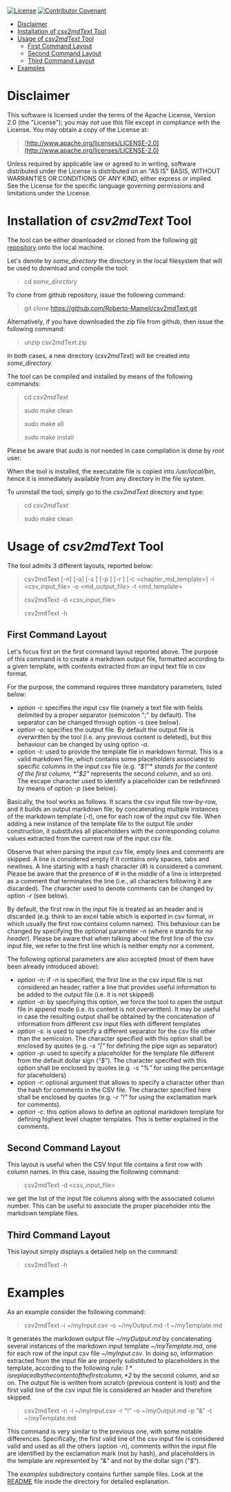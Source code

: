 [![License](https://img.shields.io/badge/License-Apache%202.0-blue.svg)](https://opensource.org/licenses/Apache-2.0)
[![Contributor Covenant](https://img.shields.io/badge/Contributor%20Covenant-2.1-4baaaa.svg)](code_of_conduct.md)

- [Disclaimer](#disclaimer)
- [Installation of *csv2mdText* Tool](#installation-of-csv2mdtext-tool)
- [Usage of *csv2mdText* Tool](#usage-of-csv2mdtext-tool)
  - [First Command Layout](#first-command-layout)
  - [Second Command Layout](#second-command-layout)
  - [Third Command Layout](#third-command-layout)
- [Examples](#examples)


# Disclaimer
This software is licensed under the terms of the Apache License, Version 2.0 (the "License"); you may not use this file except in compliance with the License. You may obtain a copy of the License at:

> [http://www.apache.org/licenses/LICENSE-2.0](http://www.apache.org/licenses/LICENSE-2.0)

Unless required by applicable law or agreed to in writing, software distributed under the License is distributed on an "AS IS" BASIS, WITHOUT WARRANTIES OR CONDITIONS OF ANY KIND, either express or implied. See the License for the specific language governing permissions and limitations under the License.

# Installation of *csv2mdText* Tool
The tool can be either downloaded or cloned from the following [git repository](https://github.com/Roberto-Mameli/csv2mdText) onto the local machine.

Let's denote by *some_directory* the directory in the local filesystem that will be used to download and compile the tool:

> cd *some_directory*

To clone from github repository, issue the following command:

> git clone https://github.com/Roberto-Mameli/csv2mdText.git

Alternatively, if you have downloaded the zip file from github, then issue the following command:

> unzip csv2mdText.zip

In both cases, a new directory (*csv2mdText*) will be created into *some_directory*.

The tool can be compiled and installed by means of the following commands:

> cd *csv2mdText*
> 
> sudo make clean
> 
> sudo make all
> 
> sudo make install


Please be aware that *sudo* is not needed in case compilation is done by *root* user.

When the tool is installed, the executable file is copied into */usr/local/bin*, hence it is immediately available from any directory in the file system.

To uninstall the tool, simply go to the *csv2mdText* directory and type:

> cd *csv2mdText*
> 
> sudo make clean


# Usage of *csv2mdText* Tool
The tool admits 3 different layouts, reported below:

> csv2mdText [-n] [-a] [-s <separator>] [-p <placeholder>] [-r <remark>] [-c <chapter_md_template>] -i <csv_input_file> -o <md_output_file> -t <md_template>
> 
> csv2mdText -d <csv_input_file>
> 
> csv2mdText -h

## First Command Layout
Let's focus first on the first command layout reported above. The purpose of this command is to create a markdown output file, formatted according to a given template, with contents extracted from an input text file in csv format.

For the purpose, the command requires three mandatory parameters, listed below:

- *option -i*: specifies the input csv file (namely a text file with fields delimited by a proper separator (semicolon ";" by default). The separator can be changed through option *-s* (see below).
- *option -o*: specifies the output file. By default the output file is overwritten by the tool (i.e. any previous content is deleted), but this behaviour can be changed by using option *-a*.
- *option -t*: used to provide the template file in markdown format. This is a valid markdown file, which contains some placeholders associated to specific columns in the input csv file (e.g. *"$1"* stands for the content of the first column, *"$2"* represents the second column, and so on). The escape character used to identify a placeholder can be redefinned by means of option *-p* (see below).

Basically, the tool works as follows. It scans the csv input file row-by-row, and it builds an output markdown file, by concatenating multiple instances of the markdown template (*-t*), one for each row of the input csv file. When adding a new instance of the template file to the output file under construction, it substitutes all placeholders with the corresponding column values extracted from the current row of the input csv file.

Observe that when parsing the input csv file, empty lines and comments are skipped. A line is considered empty if it contains only spaces, tabs and newlines. A line starting with a hash character (#) is considered a comment. Please be aware that the presence of # in the middle of a line is interpreted as a comment that terminates the line (i.e., all characters following it are discarded). The character used to denote comments can be changed by option *-r* (see below).

By default, the first row in the input file is treated as an header and is discarded (e.g. think to an excel table which is exported in csv format, in which usually the first row contains column names). This behaviour can be changed by specifying the optional parameter *-n* (where *n* stands for *no header*). Please be aware that when talking about the first line of the csv input file, we refer to the first line which is neither empty nor a comment.

The following optional parameters are also accepted (most of them have been already introduced above):

- *option -n*: if *-n* is specified, the first line in the csv input file is not considered an header, rather a line that provides useful information to be added to the output file (i.e. it is not skipped)
- *option -a*: by specifying this option, we force the tool to open the output file in append mode (i.e. its content is not overwritten). It may be useful in case the resulting output shall be obtained by the concatenation of information from different csv input files with different templates
- *option -s*: is used to specify a different separator for the csv file other than the semicolon. The character specified with this option shall be enclosed by quotes (e.g. *-s "|"* for defining the pipe sign as separator)
- *option -p*: used to specify a placeholder for the template file different from the default dollar sign (*"$"*). The character specified with this option shall be enclosed by quotes (e.g. *-s "%"* for using the percentage for placeholders)
- *option -r*: optional argument that allows to specify a character other than the hash for comments in the CSV file. The character specified here shall be enclosed by quotes (e.g. *-r "!"* for using the exclamation mark for comments).
- *option -c*: this option allows to define an optional markdown template for defining highest level chapter templates. This is better explained in the comments.

## Second Command Layout
This layout is useful when the CSV Input file contains a first row with column names. In this case, issuing the fiollowing command:

> csv2mdText -d <csv_input_file>

we get the list of the input file columns along with the associated column number. This can be useful to associate the proper placeholder into the markdown template files. 


## Third Command Layout
This layout simply displays a detailed help on the command:

> csv2mdText -h

# Examples
As an example consider the following command:

> csv2mdText -i ~/myInput.csv -o ~/myOutput.md -t ~/myTemplate.md

It generates the markdown output file *~/myOutput.md* by concatenating several instances of the markdown input template *~/myTemplate.md*, one for each row of the input csv file *~/myInput.csv*. In doing so, information extracted from the input file are properly substituted to placeholders in the template, according to the following rule: *$1* is replaced by the content of the first column, *$2* by the second column, and so on. The output file is written from scratch (previous content
is lost) and the first valid line of the csv input file is considered an header and therefore skipped.

> csv2mdText -n -i ~/myInput.csv -r "!" -o ~/myOutput.md -p "&" -t ~/myTemplate.md

This command is very similar to the previous one, with some notable differences. Specifically, the first valid line of the csv input file is considered valid and used as all the others (option *-n*), comments within the input file are identified by the exclamation mark (not by hash), and placeholders in the template are represented by *"&"* and not by the dollar sign (*"$"*).

The *examples* subdirectory contains further sample files. Look at the [README](./examples/README.md) file inside the directory for detailed explanation.
